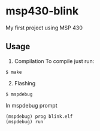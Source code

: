# msp430-blink
My first project using MSP 430

## Usage

1. Compilation
To compile just run:
```
$ make
```

2. Flashing
``` 
$ mspdebug 
```
In mspdebug prompt
```
(mspdebug) prog blink.elf
(mspdebug) run
```